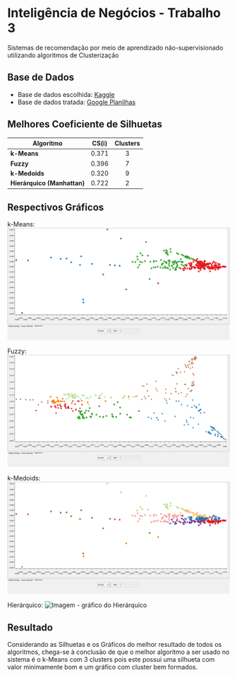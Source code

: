 # Inteligência de Negócios - Trabalho 3
Sistemas de recomendação por meio de aprendizado não-supervisionado utilizando algoritmos de Clusterização

## Base de Dados
- Base de dados escolhida: [Kaggle](https://www.kaggle.com/datasets/niharika41298/nutrition-details-for-most-common-foods/code)
- Base de dados tratada: [Google Planilhas](https://docs.google.com/spreadsheets/d/1-nJOtXDaHU-WekuMImalBGv_LQBZ3n-whrviVCkw6F4/edit?usp=sharing)

## Melhores Coeficiente de Silhuetas
| Algoritmo | CS(i) | Clusters |
| --- | :---: | :---: |
| **k-Means** | 0.371 | 3 |
| **Fuzzy** | 0.396 | 7 |
| **k-Medoids** | 0.320 | 9 |
| **Hierárquico (Manhattan)** | 0.722 | 2 |

## Respectivos Gráficos

k-Means:
![Imagem - gráfico do k-Means](https://github.com/JoaoAugusto2020/IN-Trab3/blob/main/imgs/graficos/k-Means%20(3%20Clusters).png "k-Means")

Fuzzy:
![Imagem - gráfico do Fuzzy](https://github.com/JoaoAugusto2020/IN-Trab3/blob/main/imgs/graficos/Fuzzy%20(7%20Clusters).png "Fuzzy")

k-Medoids:
![Imagem - gráfico do k-Medoids](https://github.com/JoaoAugusto2020/IN-Trab3/blob/main/imgs/graficos/k-Medoids%20(9%20Clusters).png "k-Medoids")

Hierárquico:
![Imagem - gráfico do Hierárquico](https://github.com/JoaoAugusto2020/IN-Trab3/blob/main/imgs/graficos/Hierárquico-Manhattan%20(2%20Clusters).png "Hierárquico")

## Resultado
Considerando as Silhuetas e os Gráficos do melhor resultado de todos os algoritmos, chega-se à conclusão de que o melhor algoritmo a ser usado no sistema é o k-Means com 3 clusters pois este possui uma silhueta com valor minimamente bom e um gráfico com cluster bem formados.
